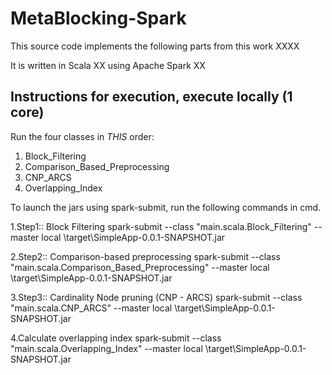 # MetaBlocking-Spark
This source code implements the following parts 
from this work XXXX

It is written in Scala XX using Apache Spark XX 

## Instructions for execution, execute locally (1 core)

Run the four classes in *THIS* order: 
1) Block_Filtering
2) Comparison_Based_Preprocessing
3) CNP_ARCS
4) Overlapping_Index

To launch the jars using spark-submit, run the following commands in cmd.

1.Step1:: Block Filtering
spark-submit --class "main.scala.Block_Filtering" --master local <MetaBlocking-Spark-home>\target\SimpleApp-0.0.1-SNAPSHOT.jar                                                                                                                         

2.Step2:: Comparison-based preprocessing
spark-submit --class "main.scala.Comparison_Based_Preprocessing" --master local <MetaBlocking-Spark-home>\target\SimpleApp-0.0.1-SNAPSHOT.jar                                                                                                                         

3.Step3:: Cardinality Node pruning (CNP - ARCS)
spark-submit --class "main.scala.CNP_ARCS" --master local <MetaBlocking-Spark-home>\target\SimpleApp-0.0.1-SNAPSHOT.jar                                                                                                                         

4.Calculate overlapping index 
spark-submit --class "main.scala.Overlapping_Index" --master local <MetaBlocking-Spark-home>\target\SimpleApp-0.0.1-SNAPSHOT.jar 
